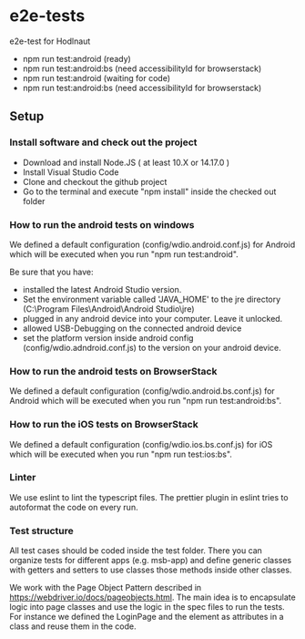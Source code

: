 # e2e-tests

e2e-test for Hodlnaut

- npm run test:android     (ready)
- npm run test:android:bs  (need accessibilityId for browserstack)    
- npm run test:android     (waiting for code)
- npm run test:android:bs  (need accessibilityId for browserstack)

## Setup

### Install software and check out the project

- Download and install Node.JS ( at least 10.X or 14.17.0 )
- Install Visual Studio Code
- Clone and checkout the github project
- Go to the terminal and execute "npm install" inside the checked out folder

### How to run the android tests on windows

We defined a default configuration (config/wdio.android.conf.js) for Android which will be executed when you run "npm run test:android".

Be sure that you have:

- installed the latest Android Studio version.
- Set the environment variable called 'JAVA_HOME' to the jre directory (C:\Program Files\Android\Android Studio\jre\)
- plugged in any android device into your computer. Leave it unlocked.
- allowed USB-Debugging on the connected android device
- set the platform version inside android config (config/wdio.adndroid.conf.js) to the version on your android device.

### How to run the android tests on BrowserStack

We defined a default configuration (config/wdio.android.bs.conf.js) for Android which will be executed when you run "npm run test:android:bs".

### How to run the iOS tests on BrowserStack

We defined a default configuration (config/wdio.ios.bs.conf.js) for iOS which will be executed when you run "npm run test:ios:bs".

### Linter

We use eslint to lint the typescript files. The prettier plugin in eslint tries to autoformat the code on every run.

### Test structure

All test cases should be coded inside the test folder. There you can organize tests for different apps (e.g. msb-app) and define generic classes with getters and setters to use classes those methods inside other classes.

We work with the Page Object Pattern described in <https://webdriver.io/docs/pageobjects.html>. The main idea is to encapsulate logic into page classes and use the logic in the spec files to run the tests.
For instance we defined the LoginPage and the element as attributes in a class and reuse them in the code.
